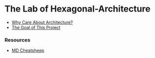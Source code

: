 # The Lab of Hexagonal-Architecture

- [Why Care About Architecture?](notes/01_Why_Care_About_Atchitecture.md)
- [The Goal of This Project](notes/02_The_Goal_Of_This_Lab.md)

### Resources
  - [MD Cheatsheep](https://github.com/tchapi/markdown-cheatsheet/blob/master/README.md)